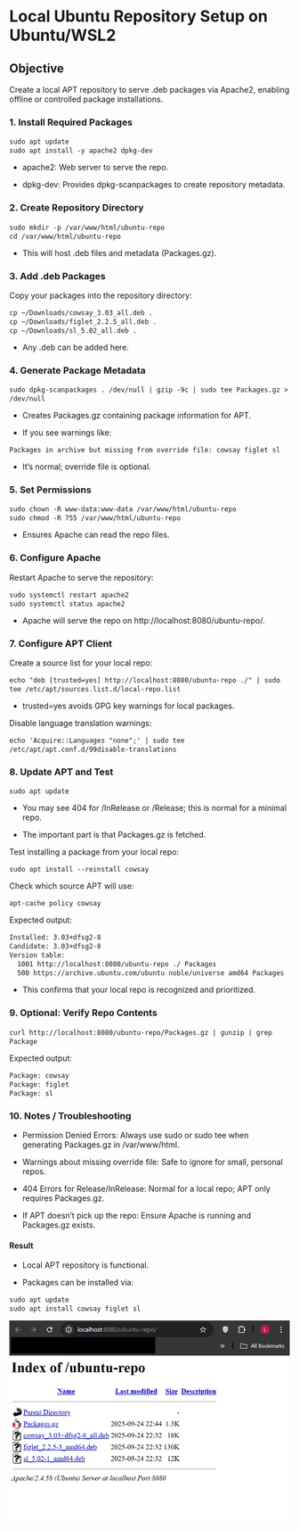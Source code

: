 # Local Ubuntu Repository Setup on Ubuntu/WSL2
## Objective

Create a local APT repository to serve .deb packages via Apache2, enabling offline or controlled package installations.

### 1. Install Required Packages

```
sudo apt update
sudo apt install -y apache2 dpkg-dev
```

- apache2: Web server to serve the repo.

- dpkg-dev: Provides dpkg-scanpackages to create repository metadata.

### 2. Create Repository Directory

```
sudo mkdir -p /var/www/html/ubuntu-repo
cd /var/www/html/ubuntu-repo
```

- This will host .deb files and metadata (Packages.gz).

### 3. Add .deb Packages

Copy your packages into the repository directory:

```
cp ~/Downloads/cowsay_3.03_all.deb .
cp ~/Downloads/figlet_2.2.5_all.deb .
cp ~/Downloads/sl_5.02_all.deb .
```

- Any .deb can be added here.

### 4. Generate Package Metadata

```
sudo dpkg-scanpackages . /dev/null | gzip -9c | sudo tee Packages.gz > /dev/null
```

- Creates Packages.gz containing package information for APT.

- If you see warnings like:

```
Packages in archive but missing from override file: cowsay figlet sl
```

- It’s normal; override file is optional.

### 5. Set Permissions

```
sudo chown -R www-data:www-data /var/www/html/ubuntu-repo
sudo chmod -R 755 /var/www/html/ubuntu-repo
```

- Ensures Apache can read the repo files.

### 6. Configure Apache

Restart Apache to serve the repository:

```
sudo systemctl restart apache2
sudo systemctl status apache2
```

- Apache will serve the repo on http://localhost:8080/ubuntu-repo/.

### 7. Configure APT Client

Create a source list for your local repo:

```
echo "deb [trusted=yes] http://localhost:8080/ubuntu-repo ./" | sudo tee /etc/apt/sources.list.d/local-repo.list
```

- trusted=yes avoids GPG key warnings for local packages.

Disable language translation warnings:

```
echo 'Acquire::Languages "none";' | sudo tee /etc/apt/apt.conf.d/99disable-translations
```

### 8. Update APT and Test

```
sudo apt update
```

- You may see 404 for /InRelease or /Release; this is normal for a minimal repo.

- The important part is that Packages.gz is fetched.

Test installing a package from your local repo:

```
sudo apt install --reinstall cowsay
```

Check which source APT will use:

```
apt-cache policy cowsay
```

Expected output:

```
Installed: 3.03+dfsg2-8
Candidate: 3.03+dfsg2-8
Version table:
  1001 http://localhost:8080/ubuntu-repo ./ Packages
  500 https://archive.ubuntu.com/ubuntu noble/universe amd64 Packages
```

- This confirms that your local repo is recognized and prioritized.

### 9. Optional: Verify Repo Contents

```
curl http://localhost:8080/ubuntu-repo/Packages.gz | gunzip | grep Package
```

Expected output:

```
Package: cowsay
Package: figlet
Package: sl
```

### 10. Notes / Troubleshooting

- Permission Denied Errors: Always use sudo or sudo tee when generating Packages.gz in /var/www/html.

- Warnings about missing override file: Safe to ignore for small, personal repos.

- 404 Errors for Release/InRelease: Normal for a local repo; APT only requires Packages.gz.

- If APT doesn’t pick up the repo: Ensure Apache is running and Packages.gz exists.

#### Result

- Local APT repository is functional.

- Packages can be installed via:

```
sudo apt update
sudo apt install cowsay figlet sl
```
![Alt text](Reposerver.jpg)

